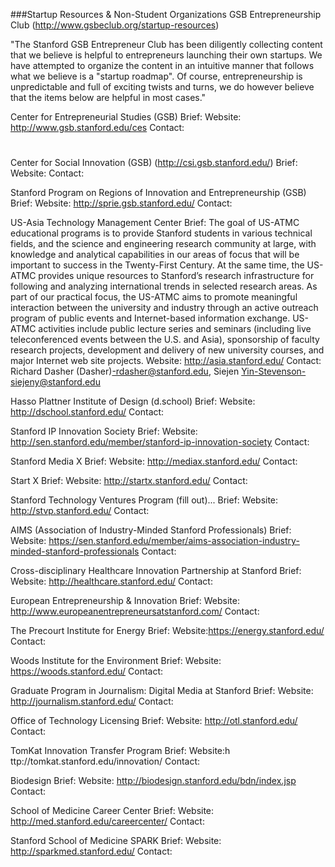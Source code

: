 ###Startup Resources & Non-Student Organizations
GSB Entrepreneurship Club
(http://www.gsbeclub.org/startup-resources)

"The Stanford GSB Entrepreneur Club has been diligently collecting content that we believe is helpful to entrepreneurs launching their own startups.  We have attempted to organize the content in an intuitive manner that follows what we believe is a "startup roadmap".  Of course, entrepreneurship is unpredictable and full of exciting twists and turns, we do however believe that the items below are helpful in most cases."


Center for Entrepreneurial Studies (GSB)
Brief:
Website: http://www.gsb.stanford.edu/ces
Contact:


#


Center for Social Innovation (GSB) (http://csi.gsb.stanford.edu/)
Brief:
Website:
Contact:


Stanford Program on Regions of Innovation and Entrepreneurship (GSB) 
Brief:
Website: http://sprie.gsb.stanford.edu/
Contact:

US-Asia Technology Management Center 
Brief: The goal of US-ATMC educational programs is to provide Stanford students in various technical fields, and the science and engineering research community at large, with knowledge and analytical capabilities in our areas of focus that will be important to success in the Twenty-First Century. At the same time, the US-ATMC provides unique resources to Stanford’s research infrastructure for following and analyzing international trends in selected research areas. As part of our practical focus, the US-ATMC aims to promote meaningful interaction between the university and industry through an active outreach program of public events and Internet-based information exchange. US-ATMC activities include public lecture series and seminars (including live teleconferenced events between the U.S. and Asia), sponsorship of faculty research projects, development and delivery of new university courses, and major Internet web site projects. 
Website: http://asia.stanford.edu/
Contact: Richard Dasher (Dasher)-rdasher@stanford.edu, Siejen Yin-Stevenson-siejeny@stanford.edu




Hasso Plattner Institute of Design (d.school) 
Brief:
Website: http://dschool.stanford.edu/
Contact:

Stanford IP Innovation Society 
Brief:
Website: http://sen.stanford.edu/member/stanford-ip-innovation-society
Contact:

Stanford Media X 
Brief:
Website: http://mediax.stanford.edu/
Contact:

Start X 
Brief:
Website: http://startx.stanford.edu/
Contact:

Stanford Technology Ventures Program (fill out)...
Brief:
Website: http://stvp.stanford.edu/
Contact: 

AIMS (Association of Industry-Minded Stanford Professionals) 
Brief:
Website: https://sen.stanford.edu/member/aims-association-industry-minded-stanford-professionals
Contact:

Cross-disciplinary Healthcare Innovation Partnership at Stanford 
Brief:
Website: http://healthcare.stanford.edu/
Contact:

European Entrepreneurship & Innovation 
Brief:
Website: http://www.europeanentrepreneursatstanford.com/
Contact:


The Precourt Institute for Energy 
Brief:
Website:https://energy.stanford.edu/
Contact:

Woods Institute for the Environment 
Brief:
Website: https://woods.stanford.edu/
Contact:

Graduate Program in Journalism: Digital Media at Stanford 
Brief:
Website: http://journalism.stanford.edu/
Contact:

Office of Technology Licensing 
Brief:
Website: http://otl.stanford.edu/
Contact:

TomKat Innovation Transfer Program 
Brief:
Website:h ttp://tomkat.stanford.edu/innovation/
Contact:

Biodesign 
Brief:
Website: http://biodesign.stanford.edu/bdn/index.jsp
Contact:

School of Medicine Career Center 
Brief:
Website: http://med.stanford.edu/careercenter/
Contact:

Stanford School of Medicine SPARK 
Brief:
Website: http://sparkmed.stanford.edu/
Contact:

